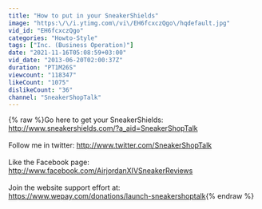 ```yaml
---
title: "How to put in your SneakerShields"
image: "https:\/\/i.ytimg.com\/vi\/EH6fcxczQgo\/hqdefault.jpg"
vid_id: "EH6fcxczQgo"
categories: "Howto-Style"
tags: ["Inc. (Business Operation)"]
date: "2021-11-16T05:08:59+03:00"
vid_date: "2013-06-20T02:00:37Z"
duration: "PT1M26S"
viewcount: "118347"
likeCount: "1075"
dislikeCount: "36"
channel: "SneakerShopTalk"
---
```

{% raw %}Go here to get your SneakerShields: <a rel="nofollow" target="blank" href="http://www.sneakershields.com/?a_aid=SneakerShopTalk">http://www.sneakershields.com/?a_aid=SneakerShopTalk</a><br /><br />Follow me in twitter: <a rel="nofollow" target="blank" href="http://www.twitter.com/SneakerShopTalk">http://www.twitter.com/SneakerShopTalk</a><br /><br />Like the Facebook page: <a rel="nofollow" target="blank" href="http://www.facebook.com/AirjordanXIVSneakerReviews">http://www.facebook.com/AirjordanXIVSneakerReviews</a><br /><br />Join the website support effort at: <a rel="nofollow" target="blank" href="https://www.wepay.com/donations/launch-sneakershoptalk">https://www.wepay.com/donations/launch-sneakershoptalk</a>{% endraw %}
